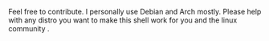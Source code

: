 Feel free to contribute. I personally use Debian and Arch mostly. Please help with any distro you want to make this shell work for you and the linux community .

